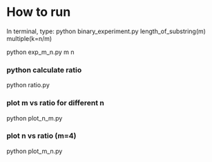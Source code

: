 # How to run


In terminal, type:
python binary_experiment.py length_of_substring(m) multiple(k=n/m)

python exp_m_n.py m n

### python calculate ratio

python ratio.py

### plot m vs ratio for different n

python plot_n_m.py

### plot n vs ratio (m=4)
python plot_m_n.py
